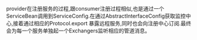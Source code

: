 provider在注册服务的过程,跟consumer注册过程相似,也是通过一个ServiceBean调用到ServiceConfig.在通过AbstractInterfaceConfig获取监控中心,接着通过相应的Protocol.export 暴露远程服务,同时也会向注册中心订阅.最终会为每一个服务单独起一个Exchangers监听相应的管道消息。